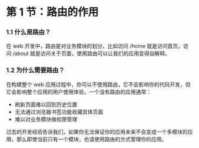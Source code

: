 # 第 1 节：路由的作用

### 1.1 什么是路由？

  在 web 开发中，路由是对业务模块的划分，比如访问  /home 就是访问首页，访问 /about 就是访问关于页面，使用路由可以让我们的应用变得自解释。

### 1.2 为什么需要路由？

在构建整个 web 应用过程中，你可以不使用路由，它不会影响你的代码开发，但它会影响整个应用的用户使用体验，一个没有路由的应用通常：

- 刷新页面难以回到历史位置
- 无法通过浏览器书签功能收藏具体页面
- 难以对业务模块做权限管理

过去的开发经验告诉我们，如果你无法保证你的应用未来不会变成一个多模块的应用，那么即使当前只有一个模块，也请使用路由的方式管理你的应用。